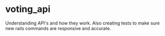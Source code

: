 # voting_api

Understanding API's and how they work. Also creating tests to make sure new rails commands are responsive and accurate.
